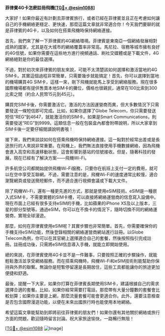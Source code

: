 **菲律賓4G卡怎麽註冊飛機[[TG💪+ @esim1088](https://t.me/s/esim1088)]**

大家好！如果你最近有計劃去菲律賓旅行，或者已經在菲律賓並且正在考慮如何讓自己的手機網絡更穩定、更快速，那麼這篇文章就非常適合你！今天我們要聊的就是菲律賓的4G卡，以及如何在搭乘飛機時保持網絡連接。

首先，我們來了解一下菲律賓的4G網絡環境。菲律賓是東南亞一個網絡發展相對成熟的國家，尤其是在大城市的網絡覆蓋率非常高。馬尼拉、宿務等城市擁有良好的4G信號，如果你需要在這些地方進行視頻通話、刷社交媒體或是下載文件，4G網絡絕對是你的最佳選擇。

不過，對於初次來菲律賓的朋友來說，可能不太清楚該如何選擇和激活當地的4G SIM卡。其實這個過程非常簡單，只需要幾步就能搞定！首先，你可以選擇到當地的機場購買4G SIM卡，這樣一來，剛下飛機就能馬上享受到網絡服務。現在很多國際機場都有提供售賣本地SIM卡的攤位，價格也很親民，通常在100比索到300比索之間（約合人民幣15元到45元）。

購買完SIM卡後，你需要激活它。激活的方法因運營商而異，但大多數情況下只需要發送一條短信即可完成。比如，如果你選擇了Globe Telecom，你只需要發送短信“REG”到4647，就能激活你的SIM卡。如果是Smart Communications，則需要發送“REG”到9999。這類信息一般在包裝盒內都會附帶說明，所以大家拿到SIM卡後一定要仔細閱讀說明書哦！

接下來，我們來談談如何在搭乘飛機時保持網絡連接。這一點對於經常出差或是長途旅行的人來說非常重要。在飛機上，我們無法直接使用手機數據網絡，因為飛機會進入高空和高速移動狀態，這會影響到基站的信號接收。但是，隨著科技的發展，現在已經有了解決方案——飛機Wi-Fi。

許多航空公司都開始提供飛機Wi-Fi服務，只要你在航班上支付一定的費用，就可以在空中享受互聯網。不過，需要注意的是，飛機Wi-Fi的速度通常比較慢，適合瀏覽網頁或發送簡短郵件，而不適合進行視頻會議或下載大文件。

除了飛機Wi-Fi，還有一種更先進的方式，那就是使用eSIM技術。eSIM是一種嵌入式SIM卡，不需要實體的SIM卡槽，可以直接將網絡運營商的信息寫入設備中。現在市面上已經有很多支持eSIM的手機，比如蘋果的iPhone XS及以上版本，三星的部分型號等。通過eSIM，你可以在不換卡的情況下，隨時切換不同的網絡運營商，實現全球漫遊。

那麼，如何在菲律賓使用eSIM呢？其實步驟也非常簡單。首先，你需要確保你的手機支持eSIM功能，然後登錄相關的網絡運營商網站進行註冊。以Globe Telecom為例，你可以在其官網上選擇適合自己的套餐，然後按照指引完成註冊。註冊成功後，只需將eSIM信息導入手機，就能立即開始使用。

總的來說，在菲律賓使用4G卡並不是一件難事，只要按照正確的步驟操作，就能輕鬆激活並享受網絡服務。而在搭乘飛機時，飛機Wi-Fi和eSIM技術則能幫助你保持與外界的聯繫。無論你是短暫停留還是長期居住，這些工具都能讓你的旅途更加便捷和舒適。

最後，提醒一下大家，如果你打算在菲律賓長期使用SIM卡，建議根據自己的需求選擇合適的套餐。比如，如果你經常需要打電話，那麼帶有大量分鐘數的套餐會比較划算；如果你主要是上網，那麼流量套餐可能會更適合你。此外，還要注意檢查是否包含國際漫遊功能，以便在未來出國旅行時也能使用本地網絡。

希望這篇文章能幫助到即將前往菲律賓的朋友們！如果你還有其他關於網絡或旅行方面的問題，歡迎隨時留言討論。祝大家旅途愉快，一路暢行無阻！

[[TG💪+ @esim1088](https://t.me/s/esim1088) ![Image](https://i.postimg.cc/4NQfJmqS/Snipaste-2025-05-13-00-14-12.png)]